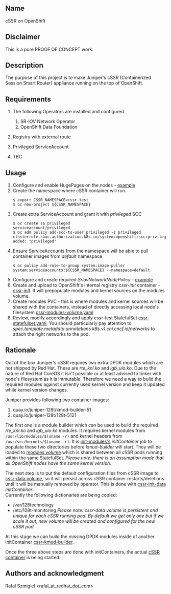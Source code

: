 ## Name
cSSR on OpenShift

## Disclaimer
This is a pure PROOF OF CONCEPT work.

## Description
The purpose of this project is to make Juniper's cSSR (Containerized Session Smart Router) appliance running on the top of OpenShift.

## Requirements
1. The following Operators are installed and configured
    1. SR-IOV Network Operator
    2. OpenShift Data Foundation

2. Registry with external route
3. Privileged ServiceAccount
4. TBC

## Usage
1. Configure and enable HugePages on the nodes - [example](05-master-kernelarg-hugepages.machineconfig.yaml)
2. Create the namespace where cSSR container will run.
   ```
   $ export CSSR_NAMESPACE=cssr-test
   $ oc new-project ${CSSR_NAMESPACE}
   ```
3. Create extra ServiceAccount and grant it with _privileged_ SCC 
   ```
   $ oc create sa privileged
   serviceaccount/privileged
   $ oc adm policy add-scc-to-user privileged -z privileged
   clusterrole.rbac.authorization.k8s.io/system:openshift:scc:privileged added: "privileged"
   ```
4. Ensure ServiceAccounts from the namespace will be able to pull container images from _default_ namespace
   ```
   $ oc policy add-role-to-group system:image-puller system:serviceaccounts:${CSSR_NAMESPACE} --namespace=default
   ```
5. Configure and create required _SriovNetworkNodePolicy_ - [example](sriov-operator)
6. Create and upload to OpenShift's internal registry _cssr-init_ container - [cssr-init](cssr-init). It will prepopulate modules and kernel sources on the modules volume.
7. Create modules PVC - this is where modules and kernel sources will be shared with the containers, instead of directly accessing local node's filesystem [cssr-modules-volume.yaml](cssr-modules-volume.yaml)
8. Review, modify accordingly and apply cssr-test StatefulSet [cssr-statefulset.yaml](cssr-statefulset.yaml). You should particularly pay attention to _spec.template.metadata.annotations k8s.v1.cni.cncf.io/networks_ to attach the right networks to the pod.


## Rationale
Out of the box Juniper's cSSR requires two extra DPDK modules which are not shipped by Red Hat. These are *rte_kni.ko* and *igb_uio.ko*.
Due to the nature of Red Hat CoreOS it isn't possible or at least advised to tinker with node's filesystem as it is immutable.
Therefore we need a way to build the required modules against currently used kernel version and keep it updated while kernel version changes.

Juniper provides following two container images:
1. quay.io/juniper-128t/kmod-builder-51
2. quay.io/juniper-128t/128t-5121


The first one is a module builder which can be used to build the required *rte_kni.ko* and *igb_uio.ko* modules. It requires kernel modules from `/usr/lib/modules/$(uname -r)` and kernel headers from `/usr/src/kernels/$(uname -r)`.
It is [init-modules's](cssr-statefulset.yaml#L26-L47) *initContainer* job to populate these two directories before *kmod-builder* will start. They will be loaded to [modules volume](cssr-modules-volume.yaml) which is shared between all cSSR pods running within the same StatefulSet.
*Please note: there is an assumption made that all OpenShift nodes have the same kernel version.*

The next step is to put the default configuration files from cSSR image to [cssr-data volume](cssr-statefulset.yaml#L140-L148), so it will persist across cSSR container restarts/deletions until it will be manually removed by operator.
This is done with [cssr-init-data](cssr-statefulset.yaml#L48-L61) *initContainer*.  
Currently the following dictionaries are being copied:
- /var/128technology
- /etc/128t-monitoring
*Please note: cssr-data volume is persistent and unique for each cSSR running pod. By default we get only one but if we scale it out, new volume will be created and configured for the new cSSR pod.*
  
At this stage we can build the missing DPDK modules inside of another initContainer [cssr-kmod-builder](cssr-statefulset.yaml#L62-L81).
  
Once the three above steps are done with initContainers, the actual [cSSR container](cssr-statefulset.yaml#L83-L108) is being started.

## Authors and acknowledgment
Rafal Szmigiel <rafal_at_redhat_dot_com>

